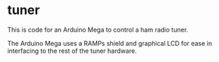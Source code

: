# tuner

This is code for an Arduino Mega to control a ham radio tuner.

The Arduino Mega uses a RAMPs shield and graphical LCD for ease
in interfacing to the rest of the tuner hardware.
